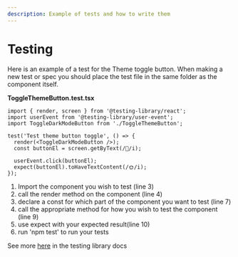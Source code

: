 ```yaml
---
description: Example of tests and how to write them
---
```


# Testing

Here is an example of a test for the Theme toggle button. When making a new test or spec you should place the test file in the same folder as the component itself.&#x20;

**ToggleThemeButton.test.tsx**

```
import { render, screen } from '@testing-library/react';
import userEvent from '@testing-library/user-event';
import ToggleDarkModeButton from './ToggleThemeButton';

test('Test theme button toggle', () => {
  render(<ToggleDarkModeButton />);
  const buttonEl = screen.getByText(/🌙/i);

  userEvent.click(buttonEl);
  expect(buttonEl).toHaveTextContent(/🌞/i);
});

```

1. Import the component you wish to test (line 3)
2. call the render method on the component (line 4)
3. declare a const for which part of the component you want to test (line 7)
4. call the appropriate method for how you wish to test the component (line 9)
5. use expect with your expected result(line 10)
6. run 'npm test' to run your tests

See more [here](https://testing-library.com/docs/) in the testing library docs


